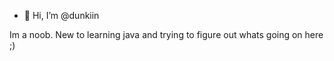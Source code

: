 - 👋 Hi, I’m @dunkiin

Im a noob.
New to learning java and trying to figure out whats going on here ;)

